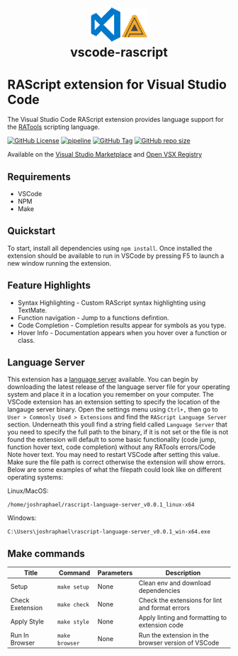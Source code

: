 # <p align="center">![ra](assets/ra_vscode.png "Retro Achievements VSCode")<br>vscode-rascript</p>

# RAScript extension for Visual Studio Code

The Visual Studio Code RAScript extension provides language support for the [RATools](https://github.com/Jamiras/RATools) scripting language.

[![GitHub License](https://img.shields.io/github/license/joshraphael/vscode-rascript)](https://github.com/joshraphael/vscode-rascript/blob/main/LICENSE)
[![pipeline](https://github.com/joshraphael/vscode-rascript/actions/workflows/publish.yaml/badge.svg)](https://github.com/joshraphael/vscode-rascript/actions/workflows/publish.yaml)
[![GitHub Tag](https://img.shields.io/github/v/tag/joshraphael/vscode-rascript)](https://github.com/joshraphael/vscode-rascript/tags)
[![GitHub repo size](https://img.shields.io/github/repo-size/joshraphael/vscode-rascript)](https://github.com/joshraphael/vscode-rascript/archive/main.zip)

Available on the [Visual Studio Marketplace](https://marketplace.visualstudio.com/items?itemName=joshraphael.rascript) and [Open VSX Registry](https://open-vsx.org/extension/joshraphael/rascript)

## Requirements
- VSCode
- NPM
- Make

## Quickstart
To start, install all dependencies using `npm install`. Once installed the extension should be available to run in VSCode by pressing F5 to launch a new window running the extension.

## Feature Highlights
- Syntax Highlighting - Custom RAScript syntax highlighting using TextMate.
- Function navigation - Jump to a functions defintion.
- Code Completion - Completion results appear for symbols as you type.
- Hover Info - Documentation appears when you hover over a function or class.

## Language Server
This extension has a [language server](https://github.com/joshraphael/rascript-language-server) available. You can begin by downloading the latest release of the language server file for your operating system and place it in a location you remember on your computer. The VSCode extension has an extension setting to specify the location of the langauge server binary. Open the settings menu using `Ctrl+,` then go to `User > Commonly Used > Extensions` and find the `RAScript Language Server` section. Underneath this youll find a string field called `Language Server` that you need to specify the full path to the binary, if it is not set or the file is not found the extension will default to some basic functionality (code jump, function hover text, code completion) without any RATools errors/Code Note hover text. You may need to restart VSCode after setting this value. Make sure the file path is correct otherwise the extension will show errors. Below are some examples of what the filepath could look like on different operating systems:

Linux/MacOS:
```text
/home/joshraphael/rascript-language-server_v0.0.1_linux-x64
```

Windows:
```text
C:\Users\joshraphael\rascript-language-server_v0.0.1_win-x64.exe
```

## Make commands

|Title|Command|Parameters|Description|
|-|-|-|-|
|Setup|`make setup`|None|Clean env and download dependencies|
|Check Exetension|`make check`|None|Check the extensions for lint and format errors|
|Apply Style|`make style`|None|Apply linting and formatting to extension code|
|Run In Browser|`make browser`|None|Run the extension in the browser version of VSCode|
